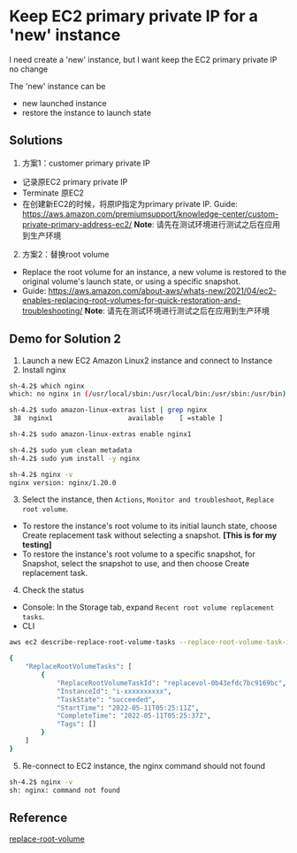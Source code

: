 # Keep EC2 primary private IP for a 'new' instance

I need create a 'new' instance, but I want keep the EC2 primary private IP no change

The 'new' instance can be
- new launched instance
- restore the instance to launch state

## Solutions
1. 方案1：customer primary private IP
- 记录原EC2 primary private IP
- Terminate 原EC2
- 在创建新EC2的时候，将原IP指定为primary private IP.
Guide: https://aws.amazon.com/premiumsupport/knowledge-center/custom-private-primary-address-ec2/ 
**Note**: 请先在测试环境进行测试之后在应用到生产环境

2. 方案2：替换root volume
- Replace the root volume for an instance, a new volume is restored to the original volume's launch state, or using a specific snapshot. 
- Guide: https://aws.amazon.com/about-aws/whats-new/2021/04/ec2-enables-replacing-root-volumes-for-quick-restoration-and-troubleshooting/
**Note**: 请先在测试环境进行测试之后在应用到生产环境
  
## Demo for Solution 2
1. Launch a new EC2 Amazon Linux2 instance and connect to Instance
2. Install nginx
```bash
sh-4.2$ which nginx
which: no nginx in (/usr/local/sbin:/usr/local/bin:/usr/sbin:/usr/bin)

sh-4.2$ sudo amazon-linux-extras list | grep nginx
 38  nginx1                   available    [ =stable ]

sh-4.2$ sudo amazon-linux-extras enable nginx1

sh-4.2$ sudo yum clean metadata
sh-4.2$ sudo yum install -y nginx

sh-4.2$ nginx -v
nginx version: nginx/1.20.0
```
3. Select the instance, then `Actions`, `Monitor and troubleshoot`, `Replace root volume`.
- To restore the instance's root volume to its initial launch state, choose Create replacement task without selecting a snapshot. **[This is for my testing]**
- To restore the instance's root volume to a specific snapshot, for Snapshot, select the snapshot to use, and then choose Create replacement task.

4. Check the status
- Console: In the Storage tab, expand `Recent root volume replacement tasks`.
- CLI
```bash
aws ec2 describe-replace-root-volume-tasks --replace-root-volume-task-ids replacevol-0b43efdc7bc9169bc --region cn-north-1

{
    "ReplaceRootVolumeTasks": [
        {
            "ReplaceRootVolumeTaskId": "replacevol-0b43efdc7bc9169bc",
            "InstanceId": "i-xxxxxxxxxx",
            "TaskState": "succeeded",
            "StartTime": "2022-05-11T05:25:11Z",
            "CompleteTime": "2022-05-11T05:25:37Z",
            "Tags": []
        }
    ]
}
```

5. Re-connect to EC2 instance, the nginx command should not found
```bash
sh-4.2$ nginx -v
sh: nginx: command not found
```
## Reference
[replace-root-volume](https://docs.aws.amazon.com/AWSEC2/latest/UserGuide/ebs-restoring-volume.html#replace-root)